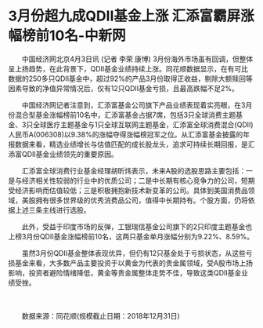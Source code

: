 # 3月份超九成QDII基金上涨 汇添富霸屏涨幅榜前10名-中新网

　　中国经济网北京4月3日讯 (记者 李荣 康博) 3月份海外市场虽有回调，但整体呈上扬趋势，在此背景下，QDII基金业绩持续上涨。同花顺数据显示，在有可比数据的250多只QDII基金中，超过92%的产品3月份取得正收益，剔除大额赎回等因素导致的净值异常情况后，仅有12只QDII基金亏损，且最高跌幅不足2%。

　　中国经济网记者注意到，汇添富基金公司旗下产品业绩表现着实亮眼，在3月份混合型基金涨幅榜前10名中，汇添富基金占据7席，包括3只全球消费主题基金、3只全球医疗主题基金与1只全球互联网主题基金，汇添富全球消费混合(QDII)人民币A(006308)以9.38%的涨幅夺得涨幅榜冠军之位。从汇添富基金披露的年报数据来看，精选业绩增长与估值匹配的成长股龙头，追求可持续长期回报，是汇添富QDII基金业绩领先的重要原因。

　　汇添富全球消费行业基金经理胡昕炜表示，未来A股的选股思路主要包括：一是与经济相关性较弱的行业中的优质公司；二是中长期有核心竞争力的公司，短期受经济影响而估值较低；三是积极拥抱新技术新变革的公司。具体到美国消费品领域，美股拥有很多世界级的优秀消费品公司，值得中长期持有。个股方面，仍将依据上述三条主线进行选股。

　　此外，受益于印度市场的反弹，工银瑞信基金公司旗下的2只印度主题基金也上榜3月份QDII基金涨幅榜前10名，这两只基金单月涨幅分别为9.22%、8.59%。

　　虽然3月份QDII基金整体表现优异，但仍有12只基金处于亏损状态，从这些亏损基金来看，大多数产品主要投资于以黄金为代表的贵金属领域，受A股市场上扬影响，投资者避险情绪降低，黄金等贵金属整体走势不佳，导致这类QDII基金业绩受挫。

　　

　　数据来源：同花顺(规模截止日期：2018年12月31日)
